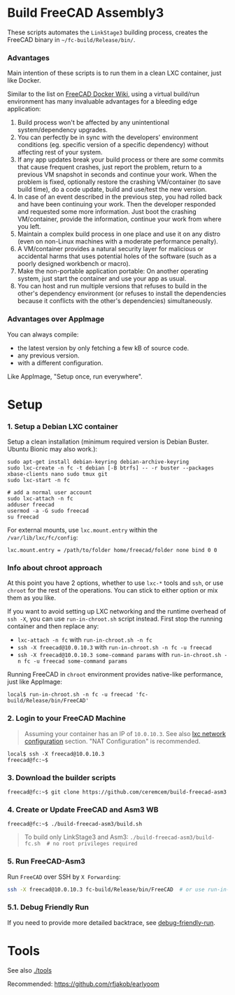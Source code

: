 # Build FreeCAD Assembly3

These scripts automates the `LinkStage3` building process, creates the FreeCAD binary in `~/fc-build/Release/bin/`. 

### Advantages 

Main intention of these scripts is to run them in a clean LXC container, just like Docker. 

Similar to the list on [FreeCAD Docker Wiki](https://wiki.freecadweb.org/Compile_on_Docker), using a virtual build/run environment has many invaluable advantages for a bleeding edge application:

1. Build process won't be affected by any unintentional system/dependency upgrades. 
2. You can perfectly be in sync with the developers' environment conditions (eg. specific version of a specific dependency) without affecting rest of your system.
3. If any app updates break your build process or there are *some* commits that cause frequent crashes, just report the problem, return to a previous VM snapshot in seconds and continue your work. When the problem is fixed, optionally restore the crashing VM/container (to save build time), do a code update, build and use/test the new version. 
4. In case of an event described in the previous step, you had rolled back and have been continuing your work. Then the developer responded and requested some more information. Just boot the crashing VM/container, provide the information, continue your work from where you left. 
5. Maintain a complex build process in one place and use it on any distro (even on non-Linux machines with a moderate performance penalty). 
6. A VM/container provides a natural security layer for malicious or accidental harms that uses potential holes of the software (such as a poorly designed workbench or macro).
7. Make the non-portable application portable: On another operating system, just start the container and use your app as usual. 
8. You can host and run multiple versions that refuses to build in the other's dependency environment (or refuses to install the dependencies because it conflicts with the other's dependencies) simultaneously. 

### Advantages over AppImage

You can always compile: 
* the latest version by only fetching a few kB of source code.
* any previous version. 
* with a different configuration. 

Like AppImage, "Setup once, run everywhere".

# Setup

### 1. Setup a Debian LXC container 

Setup a clean installation (minimum required version is Debian Buster. Ubuntu Bionic may also work.):

    sudo apt-get install debian-keyring debian-archive-keyring
    sudo lxc-create -n fc -t debian [-B btrfs] -- -r buster --packages xbase-clients nano sudo tmux git
    sudo lxc-start -n fc

    # add a normal user account
    sudo lxc-attach -n fc
    adduser freecad
    usermod -a -G sudo freecad
    su freecad

For external mounts, use `lxc.mount.entry` within the `/var/lib/lxc/fc/config`: 

```
lxc.mount.entry = /path/to/folder home/freecad/folder none bind 0 0
```

### Info about chroot approach

At this point you have 2 options, whether to use `lxc-*` tools and `ssh`, or use `chroot` for the rest of the operations. You can stick to either option or mix them as you like. 

If you want to avoid setting up LXC networking and the runtime overhead of `ssh -X`, you can use `run-in-chroot.sh` script instead. First stop the running container and then replace any: 

* `lxc-attach -n fc` with `run-in-chroot.sh -n fc`
* `ssh -X freecad@10.0.10.3` with `run-in-chroot.sh -n fc -u freecad`
* `ssh -X freecad@10.0.10.3 some-command params` with `run-in-chroot.sh -n fc -u freecad some-command params`

Running FreeCAD in `chroot` environment provides native-like performance, just like AppImage:

```console
local$ run-in-chroot.sh -n fc -u freecad 'fc-build/Release/bin/FreeCAD'
```


### 2. Login to your FreeCAD Machine 

> Assuming your container has an IP of `10.0.10.3`.
> See also [lxc network configuration](https://github.com/aktos-io/lxc-to-the-future/blob/master/network-configuration.md) section. "NAT Configuration" is recommended.

```console
local$ ssh -X freecad@10.0.10.3
freecad@fc:~$ 
```

### 3. Download the builder scripts

```console
freecad@fc:~$ git clone https://github.com/ceremcem/build-freecad-asm3
```

### 4. Create or Update FreeCAD and Asm3 WB

```console
freecad@fc:~$ ./build-freecad-asm3/build.sh 
```

> To build only LinkStage3 and Asm3: `./build-freecad-asm3/build-fc.sh  # no root privileges required`

### 5. Run FreeCAD-Asm3

Run `FreeCAD` over SSH by `X Forwarding`:

```bash
ssh -X freecad@10.0.10.3 fc-build/Release/bin/FreeCAD  # or use run-in-chroot.sh script, see above note.
```

### 5.1. Debug Friendly Run 

If you need to provide more detailed backtrace, see [debug-friendly-run](./debug-friendly-run.md).


# Tools 

See also [./tools](./tools)

Recommended: https://github.com/rfjakob/earlyoom

   
